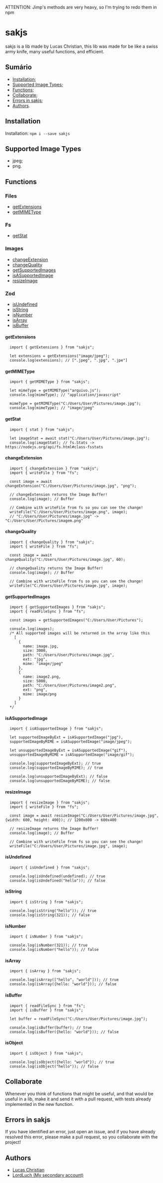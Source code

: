 ATTENTION: Jimp's methods are very heavy, so I'm trying to redo them in npm

# sakjs

sakjs is a lib made by Lucas Christian, this lib was made for
be like a swiss army knife, many useful functions, and efficient.

## Sumário
- [Installation](#installation);
- [Supported Image Types](#supported-image-types);
- [Functions](#functions);
- [Collaborate](#collaborate);
- [Errors in sakjs](#errors-in-sakjs);
- [Authors](#authors).


## Installation
Installation: `npm i --save sakjs`

## Supported Image Types
- jpeg;
- png.

## Functions

### Files
- [getExtensions](#getextensions)
- [getMIMEType](#getmimetype)

### Fs
- [getStat](#getstat)

### Images
- [changeExtension](#changeextension)
- [changeQuality](#changequality)
- [getSupportedImages](#getsupportedimages)
- [isASupportedImage](#isasupportedimage)
- [resizeImage](#resizeimage)

### Zod
- [isUndefined](#isundefined)
- [isString](#isstring)
- [isNumber](#isnumber)
- [isArray](#isarray)
- [isBuffer](#isbuffer)

#### getExtensions
```JS
  import { getExtensions } from "sakjs";

  let extensions = getExtensions("image/jpeg");
  console.log(extensions); // [".jpeg", ".jpg", ".jpe"]
```

#### getMIMEType
```JS
  import { getMIMEType } from "sakjs";

  let mimeType = getMIMEType("arquivo.js");
  console.log(mimeType); // "application/javascript"

  mimeType = getMIMEType("C:/Users/User/Pictures/image.jpg");
  console.log(mimeType); // "image/jpeg"
```

#### getStat
```JS
  import { stat } from "sakjs";

  let imageStat = await stat("C:/Users/User/Pictures/image.jpg");
  console.log(imageStat); // fs.Stats -> https://nodejs.org/api/fs.html#class-fsstats
```

#### changeExtension
```JS
  import { changeExtension } from "sakjs";
  import { writeFile } from "fs";

  const image = await changeExtension("C:/Users/User/Pictures/image.jpg", "png"); 

  // changeExtension returns the Image Buffer!
  console.log(image); // Buffer

  // Combine with writeFile from fs so you can see the change!
  writeFile("C:/Users/User/Pictures/image.png", image);
  // "C:/Users/User/Pictures/image.jpg" -> "C:/Users/User/Pictures/imagem.png"
```

#### changeQuality
```JS 
  import { changeQuality } from "sakjs";
  import { writeFile } from "fs";

  const image = await changeQuality("C:/Users/User/Pictures/image.jpg", 60); 

  // changeQuality returns the Image Buffer!
  console.log(image); // Buffer

  // Combine with writeFile from fs so you can see the change!
  writeFile("C:/Users/User/Pictures/image.jpg", image);
```

#### getSupportedImages
```JS
  import { getSupportedImages } from "sakjs";
  import { readFileSync } from "fs";

  const images = getSupportedImages("C:/Users/User/Pictures");

  console.log(images); 
  /* All supported images will be returned in the array like this
    [
      {          
        name: image.jpg, 
        size: 3000, 
        path: "C:/Users/User/Pictures/image.jpg",
        ext: "jpg",
        mime: "image/jpeg"
      },
      {         
        name: image2.png,
        size: 5000,
        path: "C:/Users/User/Pictures/image2.png",
        ext: "png",
        mime: image/png
      }
    ]
  */
```

#### isASupportedImage
```JS
  import { isASupportedImage } from "sakjs";

  let supportedImageByExt = isASupportedImage("jpg"),
  supportedImageByMIME = isASupportedImage("image/jpeg");

  let unsupportedImageByExt = isASupportedImage("gif"),
  unsupportedImageByMIME = isASupportedImage("image/gif");

  console.log(supportedImageByExt); // true
  console.log(supportedImageByMIME); // true

  console.log(unsupportedImageByExt); // false
  console.log(unsupportedImageByMIME); // false

```

#### resizeImage
```JS
  import { resizeImage } from "sakjs";
  import { writeFile } from "fs";

  const image = await resizeImage("C:/Users/User/Pictures/image.jpg", {width: 600, height: 400}); // 1200x800 -> 600x400

  // resizeImage returns the Image Buffer!
  console.log(image); // Buffer

  // Combine with writeFile from fs so you can see the change!
  writeFile("C:/Users/User/Pictures/image.jpg", image);
```

#### isUndefined
```JS
  import { isUndefined } from "sakjs";

  console.log(isUndefined(undefined); // true
  console.log(isUndefined("hello")); // false
```

#### isString
```JS
  import { isString } from "sakjs";

  console.log(isString("hello")); // true
  console.log(isString(321)); // false
```

#### isNumber
```JS
  import { isNumber } from "sakjs";

  console.log(isNumber(321)); // true
  console.log(isNumber("hello")); // false
```

#### isArray
```JS
  import { isArray } from "sakjs";

  console.log(isArray(["hello", "world"])); // true
  console.log(isArray({hello: "world"})); // false
```

#### isBuffer
```JS
  import { readFileSync } from "fs";
  import { isBuffer } from "sakjs";

  let buffer = readFileSync("C:/Users/User/Pictures/image.jpg");

  console.log(isBuffer(buffer); // true
  console.log(isBuffer({hello: "world"})); // false
```

#### isObject
```JS
  import { isObject } from "sakjs";

  console.log(isObject({hello: "world"}); // true
  console.log(isObject("hello")); // false
```

## Collaborate

Whenever you think of functions that might be useful, and that would be useful in a lib,
make it and send it with a pull request, with tests already implemented in the new function.

## Errors in sakjs

If you have identified an error, just open an issue, and if you have already
resolved this error, please make a pull request, so you collaborate with
the project!

## Authors

- [Lucas Christian](https://github.com/Lucas-Christian)
- [LordLuch (My secondary account)](https://www.github.com/LordLuch)